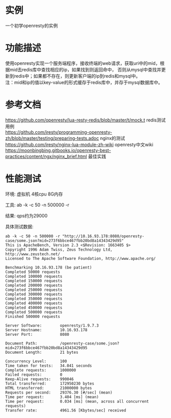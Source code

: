 
实例
====
一个初学openresty的实例

功能描述
========
   使用openresty实现一个服务端程序，接收终端的web请求，获取uri中的mid，根据mid去redis库中查找相应的ip，如果找到则返回命中，
否则从mysql中查找并更新到redis中；如果都不存在，则更新客户端的ip到redis和mysql中。  
   注：mid和ip的值以key-value的形式缓存于redis库中，并存于mysql数据库中。

参考文档
========
https://github.com/openresty/lua-resty-redis/blob/master/t/mock.t                           redis测试用例  
https://github.com/iresty/programming-openresty-zh/blob/master/testing/preparing-tests.adoc nginx的测试  
https://github.com/iresty/nginx-lua-module-zh-wiki  openresty中文wiki
https://moonbingbing.gitbooks.io/openresty-best-practices/content/ngx/nginx_brief.html  最佳实践

性能测试
========
环境: 虚拟机 4核cpu 8G内存  

工具: ab -k -c 50 -n 500000 -r <url>  

结果: qps约为29000  

具体测试数据:  
 
	ab -k -c 50 -n 500000 -r "http://10.16.93.178:8080/openresty-case/some.json?mid=273f6bbce467fbb20bd8a14343429d95"
	This is ApacheBench, Version 2.3 <$Revision: 1663405 $>
	Copyright 1996 Adam Twiss, Zeus Technology Ltd, http://www.zeustech.net/
	Licensed to The Apache Software Foundation, http://www.apache.org/

	Benchmarking 10.16.93.178 (be patient)
	Completed 50000 requests
	Completed 100000 requests
	Completed 150000 requests
	Completed 200000 requests
	Completed 250000 requests
	Completed 300000 requests
	Completed 350000 requests
	Completed 400000 requests
	Completed 450000 requests
	Completed 500000 requests
	Finished 500000 requests
        
	Server Software:        openresty/1.9.7.3
	Server Hostname:        10.16.93.178
	Server Port:            8080

	Document Path:          /openresty-case/some.json?mid=273f6bbce467fbb20bd8a14343429d95
	Document Length:        21 bytes

	Concurrency Level:      100
	Time taken for tests:   34.041 seconds
	Complete requests:      1000000
	Failed requests:        0
	Keep-Alive requests:    990046
	Total transferred:      172950230 bytes
	HTML transferred:       21000000 bytes
	Requests per second:    29376.30 [#/sec] (mean)
	Time per request:       3.404 [ms] (mean)
	Time per request:       0.034 [ms] (mean, across all concurrent requests)
	Transfer rate:          4961.56 [Kbytes/sec] received
